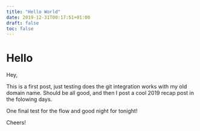 ```yaml
---
title: "Hello World"
date: 2019-12-31T00:17:51+01:00
draft: false
toc: false
---
```



# Hello

Hey,

This is a first post, just testing does the git integration works with my old
domain name. Should be all good, and then I post a cool 2019 recap post in the
folowing days.

One final test for the flow and good night for tonight!

Cheers!
